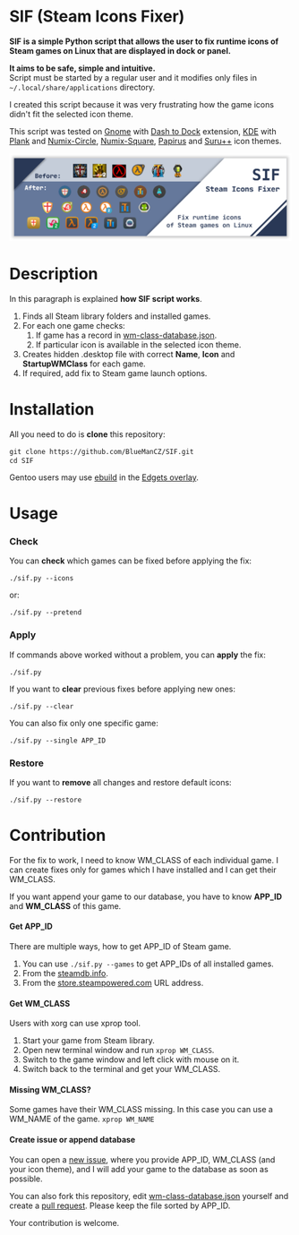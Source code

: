 # SIF (Steam Icons Fixer)

**SIF is a simple Python script that allows the user to fix runtime
icons of Steam games on Linux that are displayed in dock or panel.**

**It aims to be safe, simple and intuitive.**<br>Script must be started by a regular
user and it modifies only files in `~/.local/share/applications` directory.

I created this script because it was very frustrating how the game
icons didn't fit the selected icon theme.

This script was tested on [Gnome](https://www.gnome.org/) with
[Dash to Dock](https://micheleg.github.io/dash-to-dock/) extension,
[KDE](https://kde.org/) with [Plank](https://launchpad.net/plank) and
[Numix-Circle](https://github.com/numixproject/numix-icon-theme-circle),
[Numix-Square](https://github.com/numixproject/numix-icon-theme-square),
[Papirus](https://github.com/PapirusDevelopmentTeam/papirus-icon-theme)
and [Suru++](https://github.com/gusbemacbe/suru-plus/) icon themes.

![Dock with icons after fix](images/sif.png)

# Description

In this paragraph is explained **how SIF script works**.

1. Finds all Steam library folders and installed games.
2. For each one game checks:
    1. If game has a record in [wm-class-database.json](https://github.com/BlueManCZ/SIF/blob/master/wm-class-database.json).
    2. If particular icon is available in the selected icon theme.
3. Creates hidden .desktop file with correct **Name**, **Icon** and **StartupWMClass** for each game.
4. If required, add fix to Steam game launch options.

# Installation

All you need to do is **clone** this repository:
```
git clone https://github.com/BlueManCZ/SIF.git
cd SIF
```

Gentoo users may use [ebuild](https://github.com/BlueManCZ/edgets/blob/master/app-misc/sif/sif-9999.ebuild) in the [Edgets overlay](https://github.com/BlueManCZ/edgets/).

# Usage

### Check

You can **check** which games can be fixed before applying the fix:
```
./sif.py --icons
```
or:
```
./sif.py --pretend
```

### Apply

If commands above worked without a problem, you can **apply** the fix:
```
./sif.py 
```
If you want to **clear** previous fixes before applying new ones:
```
./sif.py --clear
```
You can also fix only one specific game:
```
./sif.py --single APP_ID
```

### Restore
If you want to **remove** all changes and restore default icons:
```
./sif.py --restore
```

# Contribution

For the fix to work, I need to know WM_CLASS of each individual game.
I can create fixes only for games which I have installed and I can get
their WM_CLASS.

If you want append your game to our database, you have to know **APP_ID**
and **WM_CLASS** of this game.

#### Get APP_ID

There are multiple ways, how to get APP_ID of Steam game.

1. You can use `./sif.py --games` to get APP_IDs of all installed games.
2. From the [steamdb.info](https://steamdb.info/).
3. From the [store.steampowered.com](https://store.steampowered.com/) URL address.


#### Get WM_CLASS

Users with xorg can use xprop tool.

1. Start your game from Steam library.
2. Open new terminal window and run `xprop WM_CLASS`.
3. Switch to the game window and left click with mouse on it.
4. Switch back to the terminal and get your WM_CLASS.

#### Missing WM_CLASS?

Some games have their WM_CLASS missing. In this case you can use a WM_NAME of the game. `xprop WM_NAME`

#### Create issue or append database 

You can open a [new issue](https://github.com/BlueManCZ/SIF/issues), where you provide APP_ID, WM_CLASS (and your icon theme),
and I will add your game to the database as soon as possible.

You can also fork this repository, edit  [wm-class-database.json](https://github.com/BlueManCZ/SIF/blob/master/wm-class-database.json)
yourself and create a [pull request](https://github.com/BlueManCZ/SIF/pulls). Please keep the file sorted by APP_ID.

Your contribution is welcome.